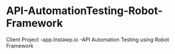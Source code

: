 # API-AutomationTesting-Robot-Framework
Client Project -app.Instawp.io -API Automation Testing using Robot Framework
